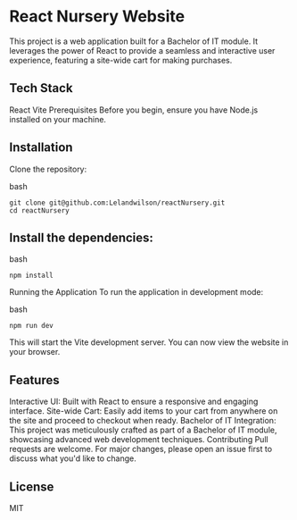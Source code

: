 # React Nursery Website
This project is a web application built for a Bachelor of IT module. It leverages the power of React to provide a seamless and interactive user experience, featuring a site-wide cart for making purchases.

## Tech Stack
React
Vite
Prerequisites
Before you begin, ensure you have Node.js installed on your machine.

## Installation
Clone the repository:

bash
```
git clone git@github.com:Lelandwilson/reactNursery.git
cd reactNursery

```

## Install the dependencies:

bash
```
npm install

```

Running the Application
To run the application in development mode:

bash
```
npm run dev

```
This will start the Vite development server. You can now view the website in your browser.

## Features
Interactive UI: Built with React to ensure a responsive and engaging interface.
Site-wide Cart: Easily add items to your cart from anywhere on the site and proceed to checkout when ready.
Bachelor of IT Integration: This project was meticulously crafted as part of a Bachelor of IT module, showcasing advanced web development techniques.
Contributing
Pull requests are welcome. For major changes, please open an issue first to discuss what you'd like to change.

## License
MIT
